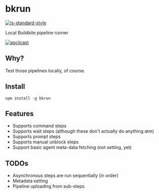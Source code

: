 # bkrun

[![js-standard-style](https://img.shields.io/badge/code%20style-standard-brightgreen.svg)](http://standardjs.com/)

Local Buildkite pipeline runner

[![asciicast](https://asciinema.org/a/d1z752j8coyirw2voj8btyctt.png)](https://asciinema.org/a/d1z752j8coyirw2voj8btyctt)

## Why?

Test those pipelines locally, of course.

## Install

```
npm install -g bkrun
```

## Features

* Supports command steps
* Supports wait steps (although these don't actually do anything atm)
* Supports prompt steps
* Supports manual unblock steps
* Support basic agent meta-data fetching (not setting, yet)

## TODOs

* Asynchronous steps are run sequentially (in order)
* Metadata setting
* Pipeline uploading from sub-steps
